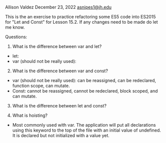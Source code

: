 Allison Valdez
December 23, 2022
asnipes1@jh.edu

This is the an exercise to practice refactoring some ES5 code into ES2015 for "Let and Const" for Lesson 15.2. If any changes need to be made do let me know.

Questions:

1. What is the difference between var and let?
- let:
- var (should not be really used):

2. What is the difference between var and const?
- var (should not be really used): can be reassigned, can be redeclared, function scope, can mutate.
- Const: cannot be reassigned, cannot be redeclared, block scoped, and can mutate.

3. What is the difference between let and const?

4. What is hoisting?
- Most commonly used with var. The application will put all declarations using this keyword to the top of the file with an initial value of undefined. It is declared but not initialized with a value yet.
